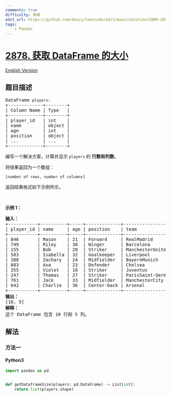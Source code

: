 ```yaml
---
comments: true
difficulty: 简单
edit_url: https://github.com/doocs/leetcode/edit/main/solution/2800-2899/2878.Get%20the%20Size%20of%20a%20DataFrame/README.md
tags:
    - Pandas
---
```


<!-- problem:start -->

# [2878. 获取 DataFrame 的大小](https://leetcode.cn/problems/get-the-size-of-a-dataframe)

[English Version](/solution/2800-2899/2878.Get%20the%20Size%20of%20a%20DataFrame/README_EN.md)

## 题目描述

<!-- description:start -->

<pre>
DataFrame <code>players:</code>
+-------------+--------+
| Column Name | Type   |
+-------------+--------+
| player_id   | int    |
| name        | object |
| age         | int    |
| position    | object |
| ...         | ...    |
+-------------+--------+
</pre>

<p>编写一个解决方案，计算并显示&nbsp;<code>players</code>&nbsp;的&nbsp;<strong>行数和列数</strong>。</p>

<p>将结果返回为一个数组：</p>

<p><code>[number of rows, number of columns]</code></p>

<p>返回结果格式如下示例所示。</p>

<p>&nbsp;</p>

<p><b>示例 1：</b></p>

<pre>
<strong>输入：
</strong>+-----------+----------+-----+-------------+--------------------+
| player_id | name     | age | position    | team               |
+-----------+----------+-----+-------------+--------------------+
| 846       | Mason    | 21  | Forward     | RealMadrid         |
| 749       | Riley    | 30  | Winger      | Barcelona          |
| 155       | Bob      | 28  | Striker     | ManchesterUnited   |
| 583       | Isabella | 32  | Goalkeeper  | Liverpool          |
| 388       | Zachary  | 24  | Midfielder  | BayernMunich       |
| 883       | Ava      | 23  | Defender    | Chelsea            |
| 355       | Violet   | 18  | Striker     | Juventus           |
| 247       | Thomas   | 27  | Striker     | ParisSaint-Germain |
| 761       | Jack     | 33  | Midfielder  | ManchesterCity     |
| 642       | Charlie  | 36  | Center-back | Arsenal            |
+-----------+----------+-----+-------------+--------------------+<strong>
输出：
</strong>[10, 5]
<b>解释：</b>
这个 DataFrame 包含 10 行和 5 列。
</pre>

<!-- description:end -->

## 解法

<!-- solution:start -->

### 方法一

<!-- tabs:start -->

#### Python3

```python
import pandas as pd


def getDataframeSize(players: pd.DataFrame) -> List[int]:
    return list(players.shape)
```

<!-- tabs:end -->

<!-- solution:end -->

<!-- problem:end -->
